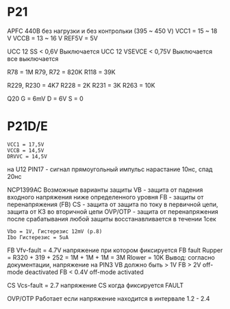 # P21

APFC 440В без нагрузки и без контрольки (395 ~ 450 V)
VCC1 = 15 ~ 18 V
VCCB = 13 ~ 16 V
REF5V = 5V

UCC 12 SS < 0,6V Выключается
UCC 12 VSEVCE < 0,75V Выключается все выключается


R78 = 1M
R79, R72 = 820K
R118 = 39K

R229, R230 = 4K7
R228 = 2K
R231 = 3K
R263 = 10K

Q20 
G = 6mV
D = 6V
S = 0

# P21D/E
	VCC1 = 17,5V
	VCCB = 14,5V
	DRVVC = 14,5V

на U12 PIN17 - сигнал прямоугольный импульс нарастание 10нс, спад 20нс


NCP1399AC
Возможные варианты защиты
VB - защита от падения входного напряжения ниже определенного уровня
FB - защиты от перенапряжения (FB)
CS - защита от защита по току в первичной цепи, защита от КЗ во вторичной цепи
OVP/OTP - защита от перенапряжения
после срабатывания любой защиты восстанавливается в течении 1сек

	Vbo = 1V, Гистерезис 12mV (p.8)
	Ibo Гистерезис = 5uA 
FB 
	Vfv-fault = 4.7V напряжение при котором фиксируется FB fault
	Rupper = R320 + 319 + 252 = 1M + 1M + 1M = 3M
 	Rlower = 10K
 	Вывод: согласно документации, напряжение на PIN3 VB должно быть > 1V
	FB > 2V off-mode deactivated
	FB < 0.4V off-mode activated

CS
	Vcs-fault = 2.7 напряжение CS когда фиксируется FAULT

OVP/OTP
	Работает если напряжение находится в интервале 1.2 - 2.4